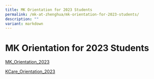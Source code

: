 ```yaml
---
title: MK Orientation for 2023 Students
permalink: /mk-at-zhenghua/mk-orientation-for-2023-students/
description: ""
variant: markdown
---
```

# MK Orientation for 2023 Students

[MK_Orientation_2023](/files/MK_Slides_for_K1_Orientation_2023.pdf)

[KCare_Orientation_2023](/files/KCare_Slides_for_K1_Orientation_2023.pdf)
